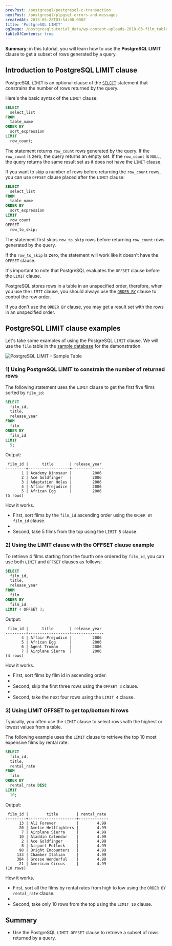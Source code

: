 ```yaml
---
prevPost: /postgresql/postgresql-c-transaction
nextPost: /postgresql/plpgsql-errors-and-messages
createdAt: 2015-05-28T03:54:08.000Z
title: 'PostgreSQL LIMIT'
ogImage: /postgresqltutorial_data/wp-content-uploads-2018-03-film_table.png
tableOfContents: true
---
```



**Summary**: in this tutorial, you will learn how to use the **PostgreSQL LIMIT** clause to get a subset of rows generated by a query.

## Introduction to PostgreSQL LIMIT clause

PostgreSQL `LIMIT` is an optional clause of the [`SELECT`](/postgresql/postgresql-select) statement that constrains the number of rows returned by the query.

Here's the basic syntax of the `LIMIT` clause:

```sql
SELECT
  select_list
FROM
  table_name
ORDER BY
  sort_expression
LIMIT
  row_count;
```

The statement returns `row_count` rows generated by the query. If the `row_count` is zero, the query returns an empty set. If the `row_count` is `NULL`, the query returns the same result set as it does not have the `LIMIT` clause.

If you want to skip a number of rows before returning the `row_count` rows, you can use `OFFSET` clause placed after the `LIMIT` clause:

```sql
SELECT
  select_list
FROM
  table_name
ORDER BY
  sort_expression
LIMIT
  row_count
OFFSET
  row_to_skip;
```

The statement first skips `row_to_skip` rows before returning `row_count` rows generated by the query.

If the `row_to_skip` is zero, the statement will work like it doesn't have the `OFFSET` clause.

It's important to note that PostgreSQL evaluates the `OFFSET` clause before the `LIMIT` clause.

PostgreSQL stores rows in a table in an unspecified order, therefore, when you use the `LIMIT` clause, you should always use the [`ORDER BY`](/postgresql/postgresql-order-by) clause to control the row order.

If you don't use the `ORDER BY` clause, you may get a result set with the rows in an unspecified order.

## PostgreSQL LIMIT clause examples

Let's take some examples of using the PostgreSQL `LIMIT` clause. We will use the `film` table in the [sample database](/postgresql/postgresql-getting-started/postgresql-sample-database) for the demonstration.

![PostgreSQL LIMIT - Sample Table](/postgresqltutorial_data/wp-content-uploads-2018-03-film_table.png)

### 1) Using PostgreSQL LIMIT to constrain the number of returned rows

The following statement uses the `LIMIT` clause to get the first five films sorted by `film_id`:

```sql
SELECT
  film_id,
  title,
  release_year
FROM
  film
ORDER BY
  film_id
LIMIT
  5;
```

Output:

```
 film_id |      title       | release_year
---------+------------------+--------------
       1 | Academy Dinosaur |         2006
       2 | Ace Goldfinger   |         2006
       3 | Adaptation Holes |         2006
       4 | Affair Prejudice |         2006
       5 | African Egg      |         2006
(5 rows)
```

How it works.

- First, sort films by the `film_id` ascending order using the `ORDER BY film_id` clause.
-
- Second, take 5 films from the top using the `LIMIT 5` clause.

### 2) Using the LIMIT clause with the OFFSET clause example

To retrieve 4 films starting from the fourth one ordered by `film_id`, you can use both `LIMIT` and `OFFSET` clauses as follows:

```sql
SELECT
  film_id,
  title,
  release_year
FROM
  film
ORDER BY
  film_id
LIMIT 4 OFFSET 3;
```

Output:

```
 film_id |      title       | release_year
---------+------------------+--------------
       4 | Affair Prejudice |         2006
       5 | African Egg      |         2006
       6 | Agent Truman     |         2006
       7 | Airplane Sierra  |         2006
(4 rows)
```

How it works.

- First, sort films by film id in ascending order.
-
- Second, skip the first three rows using the `OFFSET 3` clause.
-
- Second, take the next four rows using the `LIMIT 4` clause.

### 3) Using LIMIT OFFSET to get top/bottom N rows

Typically, you often use the `LIMIT` clause to select rows with the highest or lowest values from a table.

The following example uses the `LIMIT` clause to retrieve the top 10 most expensive films by rental rate:

```sql
SELECT
  film_id,
  title,
  rental_rate
FROM
  film
ORDER BY
  rental_rate DESC
LIMIT
  10;
```

Output:

```
 film_id |        title        | rental_rate
---------+---------------------+-------------
      13 | Ali Forever         |        4.99
      20 | Amelie Hellfighters |        4.99
       7 | Airplane Sierra     |        4.99
      10 | Aladdin Calendar    |        4.99
       2 | Ace Goldfinger      |        4.99
       8 | Airport Pollock     |        4.99
      98 | Bright Encounters   |        4.99
     133 | Chamber Italian     |        4.99
     384 | Grosse Wonderful    |        4.99
      21 | American Circus     |        4.99
(10 rows)
```

How it works.

- First, sort all the films by rental rates from high to low using the `ORDER BY rental_rate` clause.
-
- Second, take only 10 rows from the top using the `LIMIT 10` clause.

## Summary

- Use the PostgreSQL `LIMIT OFFSET` clause to retrieve a subset of rows returned by a query.
